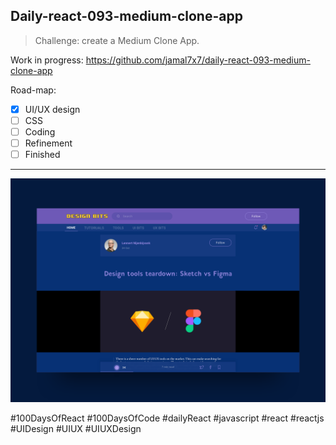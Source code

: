 ## Daily-react-093-medium-clone-app

> Challenge: create a Medium Clone App.

Work in progress: https://github.com/jamal7x7/daily-react-093-medium-clone-app

Road-map:

- [x] UI/UX design
- [ ] CSS
- [ ] Coding
- [ ] Refinement
- [ ] Finished

---

![Alt text](src/images/daily-react-093-medium-clone-app.png?raw=true "App UI")



#100DaysOfReact #100DaysOfCode #dailyReact #javascript #react #reactjs #UIDesign #UIUX #UIUXDesign
